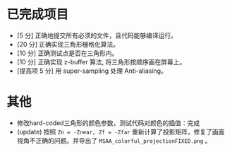 # 已完成项目
- [5 分] 正确地提交所有必须的文件，且代码能够编译运行。
- [20 分] 正确实现三角形栅格化算法。
- [10 分] 正确测试点是否在三角形内。
- [10 分] 正确实现 z-buffer 算法, 将三角形按顺序画在屏幕上。
- [提高项 5 分] 用 super-sampling 处理 Anti-aliasing。

# 其他
- 修改hard-coded三角形的颜色参数，测试代码对颜色的插值：完成
- (update) 按照 `Zn = -Znear, Zf = -Zfar` 重新计算了投影矩阵，修复了画面视角不正确的问题。并导出了 `MSAA_colorful_projectionFIXED.png` 。